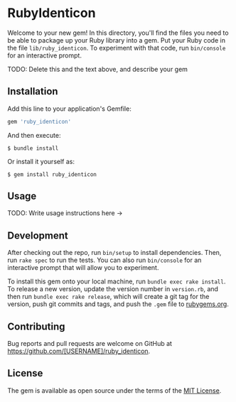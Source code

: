 # RubyIdenticon

Welcome to your new gem! In this directory, you'll find the files you need to be able to package up your Ruby library into a gem. Put your Ruby code in the file `lib/ruby_identicon`. To experiment with that code, run `bin/console` for an interactive prompt.

TODO: Delete this and the text above, and describe your gem

## Installation

Add this line to your application's Gemfile:

```ruby
gem 'ruby_identicon'
```

And then execute:

    $ bundle install

Or install it yourself as:

    $ gem install ruby_identicon

## Usage

TODO: Write usage instructions here ->

## Development

After checking out the repo, run `bin/setup` to install dependencies. Then, run `rake spec` to run the tests. You can also run `bin/console` for an interactive prompt that will allow you to experiment.

To install this gem onto your local machine, run `bundle exec rake install`. To release a new version, update the version number in `version.rb`, and then run `bundle exec rake release`, which will create a git tag for the version, push git commits and tags, and push the `.gem` file to [rubygems.org](https://rubygems.org).

## Contributing

Bug reports and pull requests are welcome on GitHub at https://github.com/[USERNAME]/ruby_identicon.


## License

The gem is available as open source under the terms of the [MIT License](https://opensource.org/licenses/MIT).
